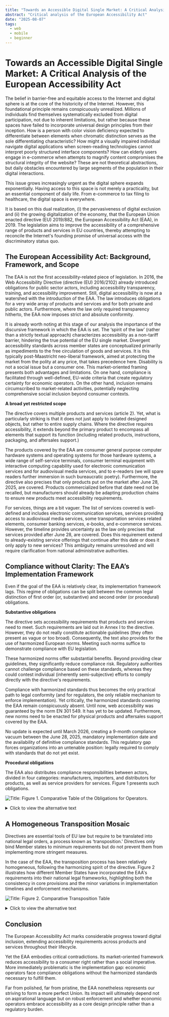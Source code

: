 ```yaml
---
title: "Towards an Accessible Digital Single Market: A Critical Analysis of the European Accessibility Act"
abstract: "Critical analysis of the European Accessibility Act"
date: "2025-08-07"
tags:
  - web
  - mobile
  - beginner
---
```


# Towards an Accessible Digital Single Market: A Critical Analysis of the European Accessibility Act

The belief in barrier-free and equitable access to the Internet and digital sphere is at the core of the historicity of the Internet. However, this foundational principle remains conspicuously unrealized. Millions of individuals find themselves systematically excluded from digital participation, not due to inherent limitations, but rather because these spaces have failed to incorporate universal design principles from their inception. How is a person with color vision deficiency expected to differentiate between elements when chromatic distinction serves as the sole differentiating characteristic? How might a visually impaired individual navigate digital applications when screen-reading technologies cannot interpret poorly structured interface components? How can elderly users engage in e-commerce when attempts to magnify content compromises the structural integrity of the website? These are not theoretical abstractions, but daily obstacles encountered by large segments of the population in their digital interactions.

This issue grows increasingly urgent as the digital sphere expands exponentially. Having access to this space is not merely a practicality, but an essential component of daily life. From e-commerce to tax filing to healthcare, the digital space is everywhere.

It is based on this dual realization, (i) the pervasiveness of digital exclusion and (ii) the growing digitalization of the economy, that the European Union enacted directive (EU) 2019/882, the European Accessibility Act (EAA), in 2019. The legislation aims to improve the accessibility of a comprehensive range of products and services in EU countries, thereby attempting to reconcile the Internet's founding promise of universal access with the discriminatory status quo.

## The European Accessibility Act: Background, Framework, and Scope

The EAA is not the first accessibility-related piece of legislation. In 2016, the Web Accessibility Directive (directive (EU) 2016/2102) already introduced obligations for public sector actors, including accessibility transparency, training, and accessibility improvement. Still, digital accessibility is now at a watershed with the introduction of the EAA. The law introduces obligations for a very wide array of products and services and for both private and public actors. Furthermore, where the law only required transparency hitherto, the EAA now imposes strict and absolute conformity. 

It is already worth noting at this stage of our analysis the importance of the discursive framework in which the EAA is set. The ‘spirit of the law’ (rather than a strictly textual approach) characterizes accessibility as a non-tariff barrier, hindering the true potential of the EU single market. Divergent accessibility standards across member states are conceptualized primarily as impediments to the free circulation of goods and services. It is this typically post-Maastricht neo-liberal framework, aimed at protecting the market from the polity at any price, that takes precedence here. Disability is not a social issue but a consumer one. This market-oriented framing presents both advantages and limitations. On one hand, compliance is facilitated through well-defined, EU-wide criteria that create regulatory certainty for economic operators. On the other hand, inclusion remains circumscribed to market-related activities, potentially neglecting comprehensive social inclusion beyond consumer contexts.

**A broad yet restricted scope**

The directive covers multiple products and services (article 2). Yet, what is particularly striking is that it does not just apply to isolated designed objects, but rather to entire supply chains. Where the directive requires accessibility, it extends beyond the primary product to encompass all elements that support its function (including related products, instructions, packaging, and aftersales support.)

The products covered by the EAA are consumer general purpose computer hardware systems and operating systems for those hardware systems, a wide range of self-service terminals, consumer terminal equipment with interactive computing capability used for electronic communication services and for audiovisual media services, and to e-readers (we will spare readers further immersion in such bureaucratic poetry). Furthermore, the directive also precises that only products put on the market after June 28, 2025, are covered. Products commercialized before that date need not be recalled, but manufacturers should already be adapting production chains to ensure new products meet accessibility requirements.

For services, things are a bit vaguer. The list of services covered is well-defined and includes electronic communication services, services providing access to audiovisual media services, some transportation services related elements, consumer banking services, e-books, and e-commerce services. However, the timeline provides uncertainty as the law only precises that services provided after June 28, are covered. Does this requirement extend to already-existing service offerings that continue after this date or does it only apply to new services? This ambiguity remains unresolved and will require clarification from national administrative authorities.

## Compliance without Clarity: The EAA’s Implementation Framework

Even if the goal of the EAA is relatively clear, its implementation framework lags. This regime of obligations can be split between the common legal distinction of first order (or, substantive) and second order (or procedural) obligations. 

**Substantive obligations**

The directive sets accessibility requirements that products and services need to meet. Such requirements are laid out in Annex I to the directive. However, they do not really constitute actionable guidelines (they often present as vague or too broad). Consequently, the text also provides for the use of harmonized European norms. Meeting such norms suffice to demonstrate compliance with EU legislation.

These harmonized norms offer substantial benefits. Beyond providing clear guidelines, they significantly reduce compliance risk. Regulatory authorities cannot challenge compliance based on these standards, whereas they could contest individual (inherently semi-subjective) efforts to comply directly with the directive's requirements.

Compliance with harmonized standards thus becomes the only practical path to legal conformity (and for regulators, the only reliable mechanism to enforce implementation). Yet critically, the harmonized standards covering the EAA remain conspicuously absent. Until now, web accessibility was guaranteed by the norm EN 301 549. It has yet to be updated. Furthermore, new norms need to be enacted for physical products and aftersales support covered by the EAA. 

No update is expected until March 2026, creating a 9-month compliance vacuum between the June 28, 2025, mandatory implementation date and the availability of definitive compliance standards. This regulatory gap forces organizations into an untenable position: legally required to comply with standards that do not yet exist.

**Procedural obligations**

The EAA also distributes compliance responsibilities between actors, divided in four categories: manufacturers, importers, and distributors for products, as well as service providers for services. Figure 1 presents such obligations.

![Title: Figure 1. Comparative Table of the Obligations for Operators.](../images/figure-1-EAA-law.png)


<details> <summary>Click to view the alternative text</summary>

This table presents the various accessibility obligations applicable to different types of economic operators. The table is structured with the types of obligation in rows and the four categories of economic operators in columns: Producer, Importer, Distributor and Service Provider. 

Compliance with accessibility requirements is mandatory for producers and service providers.

The conformity assessment procedure and technical documentation are fully required for producers, while importers and distributors have lighter obligations in this area. 

A declaration of accessibility is only required from service providers. 

Corrective measures in the event of non-compliance are mandatory for all economic players. 

Non-compliance registers must be kept for 5 years by producers and importers, while service providers must maintain them for as long as their service is in operation.

Cooperation with the competent authorities and long-term compliance procedures are required of all economic players. 

Finally, only service providers are required to set up feedback mechanisms.</details>

## A Homogeneous Transposition Mosaic

Directives are essential tools of EU law but require to be translated into national legal orders, a process known as ‘transposition.' Directives only bind Member states to minimum requirements but do not prevent them from implementing more stringent measures.

In the case of the EAA, the transposition process has been relatively homogeneous, following the harmonizing spirit of the directive. Figure 2 illustrates how different Member States have incorporated the EAA's requirements into their national legal frameworks, highlighting both the consistency in core provisions and the minor variations in implementation timelines and enforcement mechanisms.

![Title: Figure 2. Comparative Transposition Table](../images/figure-2-EAA-law.png)


<details> <summary>Click to view the alternative text</summary>

This table compares the transposition of the European Accessibility Directive (EAA) in different countries. The table is organized into six columns, detailing respectively the countries, their transposition status, applicable obligations, supervisory authorities, maximum penalties incurred, and national specificities.

France has transposed the EAA with an extensive interpretation by the DGCCRF, providing for sanctions of up to €75,000 for penalties and €300,000 for penalties. The supervisory authorities are generally Arcom, the DGCCRF and ARCEP. For the banking sector, they are the Banque de France, the AMF and the ACPR.

Luxembourg has also transposed the EAA. Appeals to the OSAPS are open to all. Sanctions of up to €15,000 administrative and €1,000,000 penal are provided for. The OSAPS is in charge of inspections. 

Belgium has only partially transposed the EAA, without any specific features, with BIPT as the general authority and administrative penalties of €200,000. For banking and e-commerce services, the Economic Inspectorate monitors the market. Administrative penalties of €8,000 and criminal penalties of €16,000 are provided for. 

Slovakia has transposed the EAA with specific temporal limits and administrative sanctions of 30 000 € as a general rule and are imposed by the Slovak Trade Inspection. For telecommunications however, it is up to Teleoff to impose sanctions of up to 3 000 €.

Poland has transposed the EAA and included consumer-related obligations with a sui generis surveillance system and sanctions reaching up to 80 000 zlotys.

Spain has transposed the EAA without specificities, except for its fragmented sectorial surveillance and sanction regime.

Moldova is not yet an EU member and has therefore not transposed the EAA. Legislative work is being done. No additional information is known regarding surveillance and sanctions.

Romania has fully transposed the EAA without specificities. Sectorial authorities control the market and sanctions of up to 3 000 € exist.</details>

## Conclusion

The European Accessibility Act marks considerable progress toward digital inclusion, extending accessibility requirements across products and services throughout their lifecycle.

Yet the EAA embodies critical contradictions. Its market-oriented framework reduces accessibility to a consumer right rather than a social imperative. More immediately problematic is the implementation gap: economic operators face compliance obligations without the harmonized standards necessary to fulfill them.

Far from polished, far from pristine, the EAA nonetheless represents our striving to form a more perfect Union. Its impact will ultimately depend not on aspirational language but on robust enforcement and whether economic operators embrace accessibility as a core design principle rather than a regulatory burden.
